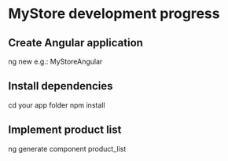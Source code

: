 # MyStore development progress

## Create Angular application
ng new <app name>
    e.g.: MyStoreAngular

## Install dependencies
cd your app folder
npm install

## Implement product list
ng generate component product_list

